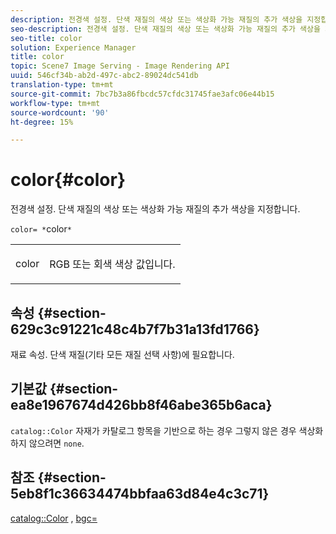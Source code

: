 ```yaml
---
description: 전경색 설정. 단색 재질의 색상 또는 색상화 가능 재질의 추가 색상을 지정합니다.
seo-description: 전경색 설정. 단색 재질의 색상 또는 색상화 가능 재질의 추가 색상을 지정합니다.
seo-title: color
solution: Experience Manager
title: color
topic: Scene7 Image Serving - Image Rendering API
uuid: 546cf34b-ab2d-497c-abc2-89024dc541db
translation-type: tm+mt
source-git-commit: 7bc7b3a86fbcdc57cfdc31745fae3afc06e44b15
workflow-type: tm+mt
source-wordcount: '90'
ht-degree: 15%

---
```



# color{#color}

전경색 설정. 단색 재질의 색상 또는 색상화 가능 재질의 추가 색상을 지정합니다.

`color= *`color`*`

<table id="simpletable_C5AF9074CCA64EA5921772DF3F7E0F55"> 
 <tr class="strow"> 
  <td class="stentry"> <p><span class="varname"> color</span> </p> </td> 
  <td class="stentry"> <p>RGB 또는 회색 색상 값입니다. </p></td> 
 </tr> 
</table>

## 속성 {#section-629c3c91221c48c4b7f7b31a13fd1766}

재료 속성. 단색 재질(기타 모든 재질 선택 사항)에 필요합니다.

## 기본값 {#section-ea8e1967674d426bb8f46abe365b6aca}

`catalog::Color` 자재가 카탈로그 항목을 기반으로 하는 경우 그렇지 않은 경우 색상화하지 않으려면 `none`.

## 참조 {#section-5eb8f1c36634474bbfaa63d84e4c3c71}

[catalog::Color](../../../../../ir-api/material-cat/image-rendering-api-ref/c-ir-material-catalog/c-ir-material-data-reference/r-ir-cat-color.md#reference-7639487fe0ac48beb9e8afa4dc845552) ,  [bgc=](../../../../../ir-api/http-protocol/image-rendering-api-ref/c-ir-http-protocol-ref/c-ir-http-protocol-command-reference/r-ir-bgc.md#reference-3f5c78cea01c4a85aa582076d23aebb0)
